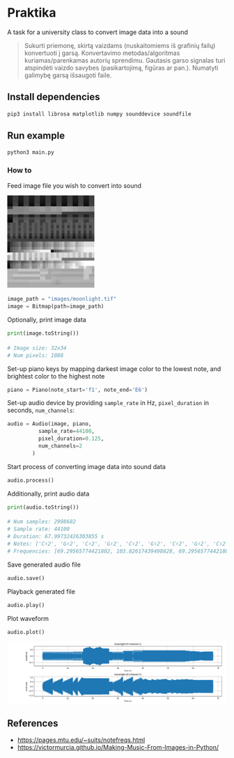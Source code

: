 # Praktika

A task for a university class to convert image data into a sound

> Sukurti priemonę, skirtą vaizdams (nuskaitomiems iš grafinių failų) konvertuoti į garsą. Konvertavimo metodas/algoritmas kuriamas/parenkamas autorių sprendimu. Gautasis garso signalas turi atspindėti vaizdo savybes (pasikartojimą, figūras ar pan.). Numatyti galimybę garsą išsaugoti faile.

## Install dependencies

```bash
pip3 install librosa matplotlib numpy sounddevice soundfile
```

## Run example

```bash
python3 main.py
```

### How to

Feed image file you wish to convert into sound

<img src="./images/moonlight@10.png" alt="moonlight" width="200"/>

```python
image_path = "images/moonlight.tif"
image = Bitmap(path=image_path)
```

Optionally, print image data

```python
print(image.toString())

# Image size: 32x34
# Num pixels: 1088
```

Set-up piano keys by mapping darkest image color to the lowest note, and brightest color to the highest note

```python
piano = Piano(note_start='f1', note_end='E6')
```

Set-up audio device by providing `sample_rate` in Hz, `pixel_duration` in seconds, `num_channels`:

```python
audio = Audio(image, piano,
          sample_rate=44100,
          pixel_duration=0.125,
          num_channels=2
        )
```

Start process of converting image data into sound data

```python
audio.process()
```

Additionally, print audio data

```python
print(audio.toString())

# Num samples: 2998682
# Sample rate: 44100
# Duration: 67.99732426303855 s
# Notes: ['C♯2', 'G♯2', 'C♯2', 'G♯2', 'C♯2', 'G♯2', 'C♯2', 'G♯2', 'C♯2', 'G♯2'] ...
# Frequencies: [69.29565774421802, 103.82617439498628, 69.29565774421802, 103.82617439498628, 69.29565774421802, 103.82617439498628, 69.29565774421802, 103.82617439498628, 69.29565774421802, 103.82617439498628] ...
```

Save generated audio file

```python
audio.save()
```

Playback generated file

```python
audio.play()
```

Plot waveform

```python
audio.plot()
```

<img src="./images/moonlight_waveform.png" alt="moonlight" heigh="200"/>

## References

- <https://pages.mtu.edu/~suits/notefreqs.html>
- <https://victormurcia.github.io/Making-Music-From-Images-in-Python/>
